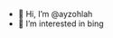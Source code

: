 - 👋 Hi, I’m @ayzohlah
- 👀 I’m interested in bing
<!---
ayzohlah/ayzohlah is a ✨ special ✨ repository because its `README.md` (this file) appears on your GitHub profile.
You can click the Preview link to take a look at your changes.
--->
